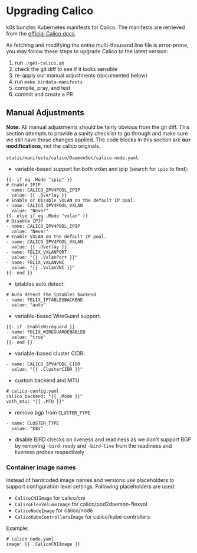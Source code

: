 # Upgrading Calico

k0s bundles Kubernetes manifests for Calico. The manifests are retrieved
from the [official Calico docs](https://docs.projectcalico.org/manifests/calico.yaml).

As fetching and modifying the entire multi-thousand line file is error-prone,
you may follow these steps to upgrade Calico to the latest version:

1. run `./get-calico.sh`
1. check the git diff to see if it looks sensible
1. re-apply our manual adjustments (documented below)
1. run `make bindata-manifests`
4. compile, pray, and test
5. commit and create a PR

## Manual Adjustments

**Note:** All manual adjustments should be fairly obvious from the git diff.
This section attempts to provide a sanity checklist to go through and make sure
we still have those changes applied. The code blocks in this section are **our modifications**,
not the calico originals.

`static/manifests/calico/DaemonSet/calico-node.yaml`:

- variable-based support for both vxlan and ipip (search for `ipip` to find):  
```helmyaml
{{- if eq .Mode "ipip" }}
# Enable IPIP
- name: CALICO_IPV4POOL_IPIP
  value: {{ .Overlay }}
# Enable or Disable VXLAN on the default IP pool.
- name: CALICO_IPV4POOL_VXLAN
  value: "Never"
{{- else if eq .Mode "vxlan" }}
# Disable IPIP
- name: CALICO_IPV4POOL_IPIP
  value: "Never"
# Enable VXLAN on the default IP pool.
- name: CALICO_IPV4POOL_VXLAN
  value: {{ .Overlay }}
- name: FELIX_VXLANPORT
  value: "{{ .VxlanPort }}"
- name: FELIX_VXLANVNI
  value: "{{ .VxlanVNI }}"
{{- end }}
```
- iptables auto detect:
```helmyaml
# Auto detect the iptables backend
- name: FELIX_IPTABLESBACKEND
  value: "auto"
```
- variable-based WireGuard support:
```helmyaml
{{- if .EnableWireguard }}
- name: FELIX_WIREGUARDENABLED
  value: "true"
{{- end }}
```
- variable-based cluster CIDR:  
```helmyaml
- name: CALICO_IPV4POOL_CIDR
  value: "{{ .ClusterCIDR }}"
```
- custom backend and MTU
```helmyaml
# calico-config.yaml
calico_backend: "{{ .Mode }}"
veth_mtu: "{{ .MTU }}"
```
- remove bgp from `CLUSTER_TYPE`
```helmyaml
- name: CLUSTER_TYPE
  value: "k8s"
```
- disable BIRD checks on liveness and readiness as we don't support BGP by removing
`-bird-ready` and `-bird-live` from the readiness and liveness probes respectively

### Container image names 

Instead of hardcoded image names and versions use placeholders to support configuration level settings. Following placeholders are used:

- `CalicoCNIImage` for calico/cni
- `CalicoFlexVolumeImage` for calico/pod2daemon-flexvol
- `CalicoNodeImage` for calico/node
- `CalicoKubeControllersImage` for calico/kube-controllers


Example: 
```
# calico-node.yaml
image: {{ .CalicoCNIImage }}
```